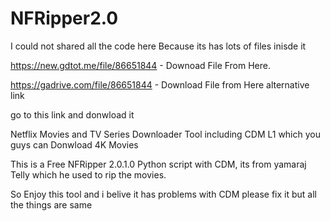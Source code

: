 # NFRipper2.0
I could not shared all the code here Because its has lots of files inisde it 

https://new.gdtot.me/file/86651844 - Downoad File From Here.

https://gadrive.com/file/86651844 - Download File from Here alternative link

go to this link and donwload it

Netflix Movies and TV Series Downloader Tool including CDM L1 which you guys can Donwload 4K Movies

This is a Free NFRipper 2.0.1.0 Python script with CDM, its from yamaraj Telly which he used to rip the movies. 

So Enjoy this tool and i belive it has problems with CDM please fix it but all the things are same
